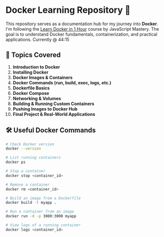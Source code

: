 # Docker Learning Repository 🚀

This repository serves as a documentation hub for my journey into **Docker**. I'm following the [Learn Docker in 1 Hour](https://www.youtube.com/watch?v=GFgJkfScVNU&ab_channel=JavaScriptMastery) course by JavaScript Mastery. The goal is to understand Docker fundamentals, containerization, and practical applications. Currently @ 44:15

## 📌 Topics Covered
1. **Introduction to Docker**
2. **Installing Docker**
3. **Docker Images & Containers**
4. **Docker Commands (run, build, exec, logs, etc.)**
5. **Dockerfile Basics**
6. **Docker Compose**
7. **Networking & Volumes**
8. **Building & Running Custom Containers**
9. **Pushing Images to Docker Hub**
10. **Final Project & Real-World Applications**

## 🛠️ Useful Docker Commands
```sh
# Check Docker version
docker --version

# List running containers
docker ps

# Stop a container
docker stop <container_id>

# Remove a container
docker rm <container_id>

# Build an image from a Dockerfile
docker build -t myapp .

# Run a container from an image
docker run -d -p 3000:3000 myapp

# View logs of a running container
docker logs <container_id>